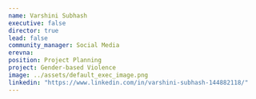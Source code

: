 ```yaml
---
name: Varshini Subhash
executive: false
director: true
lead: false
community_manager: Social Media
erevna:
position: Project Planning
project: Gender-based Violence
image: ../assets/default_exec_image.png
linkedin: "https://www.linkedin.com/in/varshini-subhash-144882118/"
---
```

